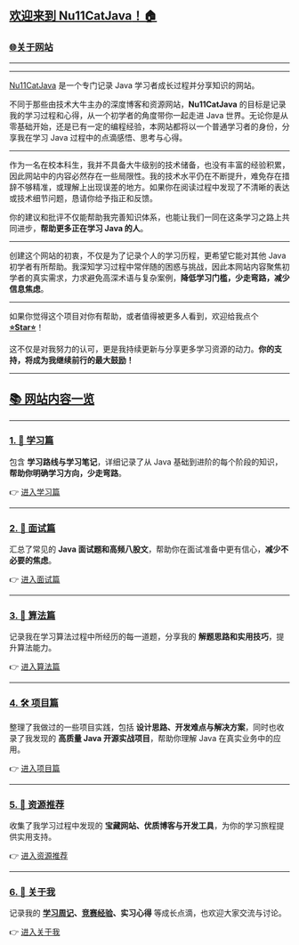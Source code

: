 ## [欢迎来到 **Nu11CatJava**！🏠](https://github.com/Nu11Cat/Nu11Cat.github.io)

### [🌐关于网站](http://localhost:8080/#🌐关于网站)

------

------

[Nu11CatJava](https://github.com/Nu11Cat/Nu11Cat.github.io) 是一个专门记录 Java 学习者成长过程并分享知识的网站。

不同于那些由技术大牛主办的深度博客和资源网站，**Nu11CatJava** 的目标是记录我的学习过程和心得，从一个初学者的角度带你一起走进 Java 世界。无论你是从零基础开始，还是已有一定的编程经验，本网站都将以一个普通学习者的身份，分享我在学习 Java 过程中的点滴感悟、思考与心得。

------

作为一名在校本科生，我并不具备大牛级别的技术储备，也没有丰富的经验积累，因此网站中的内容必然存在一些局限性。我的技术水平仍在不断提升，难免存在措辞不够精准，或理解上出现误差的地方。如果你在阅读过程中发现了不清晰的表达或技术细节问题，恳请你给予指正和反馈。

你的建议和批评不仅能帮助我完善知识体系，也能让我们一同在这条学习之路上共同进步，**帮助更多正在学习 Java 的人**。

------

创建这个网站的初衷，不仅是为了记录个人的学习历程，更希望它能对其他 Java 初学者有所帮助。我深知学习过程中常伴随的困惑与挑战，因此本网站内容聚焦初学者的真实需求，力求避免高深术语与复杂案例，**降低学习门槛，少走弯路，减少信息焦虑**。

------

如果你觉得这个项目对你有帮助，或者值得被更多人看到，欢迎给我点个 [**⭐Star⭐**](https://github.com/Nu11Cat/Nu11Cat.github.io)！

这不仅是对我努力的认可，更是我持续更新与分享更多学习资源的动力。**你的支持，将成为我继续前行的最大鼓励！**

------

## [📚 网站内容一览](http://localhost:8080/#📚-网站内容一览)

------

### [1. 🔰 学习篇](http://localhost:8080/#_1-🔰-学习篇)

包含 **学习路线与学习笔记**，详细记录了从 Java 基础到进阶的每个阶段的知识，**帮助你明确学习方向，少走弯路**。

👉 [进入学习篇](http://localhost:8080/1.学习篇/)

------

### [2. 💼 面试篇](http://localhost:8080/#_2-💼-面试篇)

汇总了常见的 **Java 面试题和高频八股文**，帮助你在面试准备中更有信心，**减少不必要的焦虑**。

👉 [进入面试篇](http://localhost:8080/2.面试篇/)

------

### [3. 🧠 算法篇](http://localhost:8080/#_3-🧠-算法篇)

记录我在学习算法过程中所经历的每一道题，分享我的 **解题思路和实用技巧**，提升算法能力。

👉 [进入算法篇](http://localhost:8080/3.算法篇/)

------

### [4. 🛠️ 项目篇](http://localhost:8080/#_4-🛠️-项目篇)

整理了我做过的一些项目实践，包括 **设计思路、开发难点与解决方案**，同时也收录了我发现的 **高质量 Java 开源实战项目**，帮助你理解 Java 在真实业务中的应用。

👉 [进入项目篇](http://localhost:8080/4.项目篇/)

------

### [5. 🎒 资源推荐](http://localhost:8080/#_5-🎒-资源推荐)

收集了我学习过程中发现的 **宝藏网站、优质博客与开发工具**，为你的学习旅程提供实用支持。

👉 [进入资源推荐](http://localhost:8080/5.资源推荐/)

------

### [6. 👤 关于我](http://localhost:8080/#_6-👤-关于我)

记录我的 **[学习周记](http://localhost:8080/6.关于我/学习周记/首页.html)、[竞赛经验](http://localhost:8080/6.关于我/竞赛心得.html)、实习心得** 等成长点滴，也欢迎大家交流与讨论。

👉 [进入关于我](http://localhost:8080/6.关于我/)